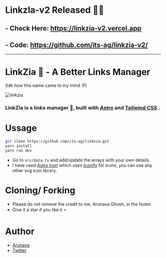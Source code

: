 # LinkzIa-v2 Released 🎉🎉

## - Check Here: https://linkzia-v2.vercel.app
## - Code: https://github.com/its-ag/linkzia-v2/

---
# LinkZia 🔗 - A Better Links Manager 
(Idk how this name came to my mind :P)

![linkzia](https://user-images.githubusercontent.com/102473837/197008496-60dc8285-8416-4118-a89e-e90e210b31e8.png)

### LinkZia is a links manager 🔗, built with [Astro](https://astro.build) and [Tailwind CSS](https://tailwindcss.com/) .


# Ussage


```bash
git clone https://github.com/its-ag/linkzia.git
yarn install
yarn run dev
```

- Go to ```src/data.ts``` and add/update the arrays with your own details.
- I have used [Astro Icon](https://www.npmjs.com/package/astro-icon) which uses [Iconify](https://iconify.design/) for icons, you can use any other svg icon library.

# Cloning/ Forking  

- Please do not remove the credit to me, Arunava Ghosh, in the footer.
- Give it a star if you like it ⭐

# Author

- [Arunava](https://arunava.tech)
- [Twitter](https://twitter.com/ag_arunava)
